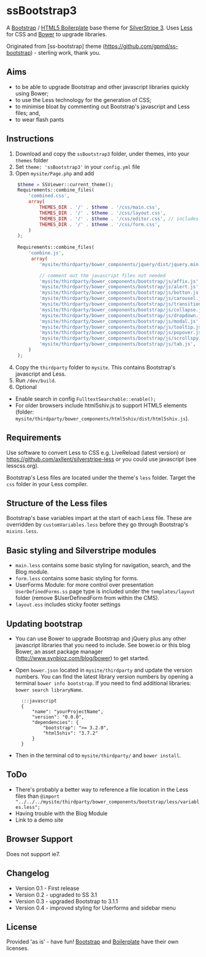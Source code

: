 # ssBootstrap3

A [Bootstrap](http://getbootstrap.com/) / [HTML5 Boilerplate](http://html5boilerplate.com/) base theme for [SilverStripe 3](http://www.silverstripe.org/).  Uses [Less](http://lesscss.org) for CSS and [Bower](http://bower.io) to upgrade libraries.

Originated from [ss-bootstrap] theme (https://github.com/gpmd/ss-bootstrap) - sterling work, thank you.


## Aims
* to be able to upgrade Bootstrap and other javascript libraries quickly using Bower;
* to use the Less technology for the generation of CSS;
* to minimise bloat by commenting out Bootstrap's javascript and Less files; and, 
* to wear flash pants


## Instructions

1. Download and copy the `ssBootstrap3` folder, under themes, into your `themes` folder
2. Set `theme: 'ssBootstrap3'` in your `config.yml` file
3. Open `mysite/Page.php` and add
```php
	$theme = SSViewer::current_theme();
	Requirements::combine_files(
		'combined.css',
		array(
			THEMES_DIR . '/' . $theme . '/css/main.css',
			THEMES_DIR . '/' . $theme . '/css/layout.css',
			THEMES_DIR . '/' . $theme . '/css/editor.css', // includes Typography
			THEMES_DIR . '/' . $theme . '/css/form.css',
		)
	);
        
	Requirements::combine_files(
		'combine.js',
		 array(
		 	'mysite/thirdparty/bower_components/jquery/dist/jquery.min.js'

		 	// comment out the javascript files not needed
			'mysite/thirdparty/bower_components/bootstrap/js/affix.js',
			'mysite/thirdparty/bower_components/bootstrap/js/alert.js',
			'mysite/thirdparty/bower_components/bootstrap/js/botton.js',
			'mysite/thirdparty/bower_components/bootstrap/js/carousel.js',
			'mysite/thirdparty/bower_components/bootstrap/js/transition.js',
			'mysite/thirdparty/bower_components/bootstrap/js/collapse.js', // depends on transition.js
			'mysite/thirdparty/bower_components/bootstrap/js/dropdown.js',
			'mysite/thirdparty/bower_components/bootstrap/js/modal.js',
			'mysite/thirdparty/bower_components/bootstrap/js/tooltip.js',
			'mysite/thirdparty/bower_components/bootstrap/js/popover.js',  // depends on tooltip.js
			'mysite/thirdparty/bower_components/bootstrap/js/scrollspy.js',
			'mysite/thirdparty/bower_components/bootstrap/js/tab.js',
		)
	);
```
4. Copy the `thirdparty` folder to `mysite`.  This contains Bootstrap's javascript and Less.
5. Run `/dev/build`.
6. Optional
 * Enable search in config `FulltextSearchable::enable();`
 * For older browsers include html5shiv.js to support HTML5 elements (folder: `mysite/thirdparty/bower_components/html5shiv/dist/html5shiv.js`).  


## Requirements
Use software to convert Less to CSS e.g. LiveReload (latest version) or https://github.com/axllent/silverstripe-less or you could use javascript (see lesscss.org).  

Bootstrap's Less files are located under the theme's `less` folder.  Target the `css` folder in your Less compiler.


## Structure of the Less files
Bootstrap's base variables impart at the start of each Less file.  These are overridden by `customVariables.less` before they go through Bootstrap's `mixins.less`.


## Basic styling and Silverstripe modules
 * `main.less` contains some basic styling for navigation, search, and the Blog module.
 * `form.less` contains some basic styling for forms.  
 * UserForms Module: for more control over presentation `UserDefinedForms.ss` page type is included under the `templates/layout` folder (remove $UserDefinedForm from within the CMS).  
 * `layout.ess` includes sticky footer settings


## Updating bootstrap
* You can use Bower to upgrade Bootstrap and jQuery plus any other javascript libraries that you need to include.  See bower.io or this blog Bower, an asset package manager (http://www.synbioz.com/blog/bower) to get started.
* Open `bower.json` located in `mysite/thirdparty` and update the version numbers.  You can find the latest library version numbers by opening a terminal `bower info bootstrap`.  If you need to find additional libraries: `bower search libraryName`.

		:::javascript
		{
			"name": "yourProjectName",
			"version": "0.0.0",
			"dependencies": {
				"bootstrap": ">= 3.2.0",
				"html5shiv": "3.7.2" 
			}
		}

* Then in the terminal cd to `mysite/thirdparty/` and `bower install`.  


## ToDo
* There's probably a better way to reference a file location in the Less files than `@import "../../../mysite/thirdparty/bower_components/bootstrap/less/variables.less";`
* Having trouble with the Blog Module
* Link to a demo site


## Browser Support
Does not support ie7.


## Changelog
* Version 0.1 - First release
* Version 0.2 - upgraded to SS 3.1
* Version 0.3 - upgraded Bootstrap to 3.1.1
* Version 0.4 - improved styling for Userforms and sidebar menu

## License
Provided 'as is' - have fun! [Bootstrap](https://github.com/twbs/bootstrap/blob/master/LICENSE) and [Boilerplate](https://github.com/h5bp/html5-boilerplate/blob/master/LICENSE.md) have their own licenses.
